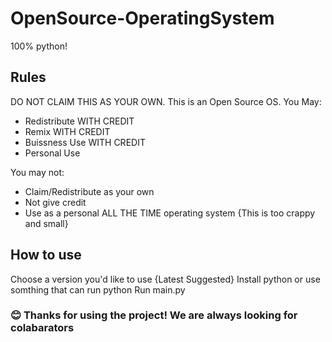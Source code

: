 # OpenSource-OperatingSystem
100% python!
## Rules
DO NOT CLAIM THIS AS YOUR OWN.
This is an Open Source OS.
You May:
- Redistribute WITH CREDIT
- Remix WITH CREDIT
- Buissness Use WITH CREDIT
- Personal Use

You may not:
- Claim/Redistribute as your own
- Not give credit
- Use as a personal ALL THE TIME operating system {This is too crappy and small}

## How to use
Choose a version you'd like to use {Latest Suggested}
Install python or use somthing that can run python
Run main.py

### 😊 Thanks for using the project! We are always looking for colabarators
